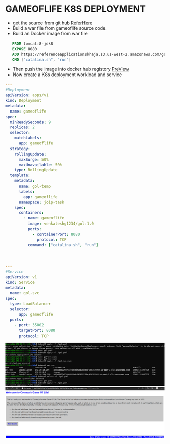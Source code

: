 # GAMEOFLIFE K8S DEPLOYMENT
* get the source from git hub [ReferHere](https://github.com/GUDAPATIVENKATESH/game-of-life.git)
* Build a war file from gameoflife source code.
* Build an Docker image from war file
```Dockerfile
   FROM tomcat:8-jdk8
   EXPOSE 8080
   ADD https://referenceapplicationskhaja.s3.us-west-2.amazonaws.com/gameoflife.war /usr/local/tomcat/webapps/gameoflife.war
   CMD ["catalina.sh", "run"]
``` 
* Then push the image into docker hub registory
[PreView](gol3.png)
* Now create a K8s deployment workload and service
```yaml
---
#Deployment
apiVersion: apps/v1
kind: Deployment
metadata:
  name: gameoflife
spec:
  minReadySeconds: 9
  replicas: 2
  selector:
    matchLabels:
      app: gameoflife
  strategy:
    rollingUpdate:
      maxSurge: 50%
      maxUnavailable: 50%
    type: RollingUpdate
  template:
    metadata:
      name: gol-temp
      labels:
        app: gameoflife
      namespace: joip-task
    spec:
      containers:
        - name: gameoflife
          image: venkateshg1234/gol:1.0
          ports:
            - containerPort: 8080
              protocol: TCP
          command: ["catalina.sh", "run"]
          


---
#Service
apiVersion: v1
kind: Service
metadata:
  name: gol-svc
spec:
  type: LoadBalancer
  selector:
      app: gameoflife
  ports:
    - port: 35002
      targetPort: 8080
      protocol: TCP
```
![PreView](gol1.png)
![PreView](gol2.png)
